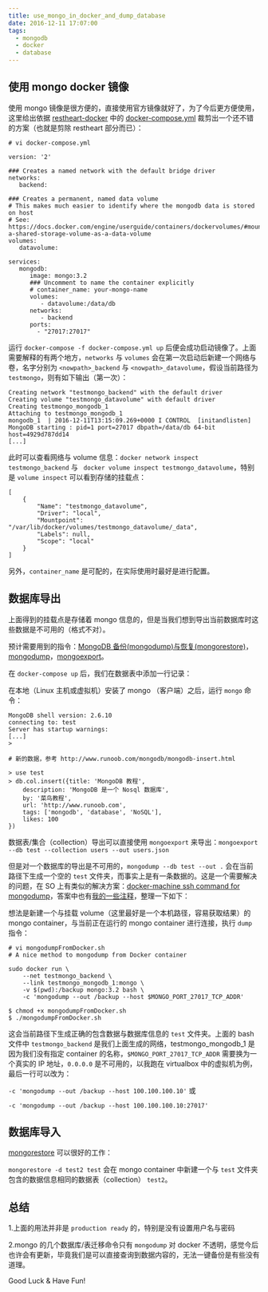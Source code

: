 ```yaml
---
title: use_mongo_in_docker_and_dump_database
date: 2016-12-11 17:07:00
tags:
  - mongodb
  - docker
  - database
---
```


## 使用 mongo docker 镜像

使用 mongo 镜像是很方便的，直接使用官方镜像就好了，为了今后更方便使用，这里给出依据 [restheart-docker](https://github.com/SoftInstigate/restheart-docker) 中的 [docker-compose.yml](https://github.com/SoftInstigate/restheart-docker/blob/master/docker-compose.yml) 裁剪出一个还不错的方案（也就是剪除 restheart 部分而已）：

<!-- more -->

``` vi
# vi docker-compose.yml

version: '2'

### Creates a named network with the default bridge driver
networks:
   backend:

### Creates a permanent, named data volume
# This makes much easier to identify where the mongodb data is stored on host
# See: https://docs.docker.com/engine/userguide/containers/dockervolumes/#mount-a-shared-storage-volume-as-a-data-volume
volumes:
   datavolume:

services:
   mongodb:
      image: mongo:3.2
      ### Uncomment to name the container explicitly
      # container_name: your-mongo-name
      volumes:
         - datavolume:/data/db
      networks:
         - backend
      ports:
        - "27017:27017"
```

运行 `docker-compose -f docker-compose.yml up` 后便会成功启动镜像了。上面需要解释的有两个地方，`networks` 与 `volumes` 会在第一次启动后新建一个网络与卷，名字分别为 `<nowpath>_backend` 与 `<nowpath>_datavolume`，假设当前路径为 `testmongo`，则有如下输出（第一次）：

``` vi
Creating network "testmongo_backend" with the default driver
Creating volume "testmongo_datavolume" with default driver
Creating testmongo_mongodb_1
Attaching to testmongo_mongodb_1
mongodb_1  | 2016-12-11T13:15:09.269+0000 I CONTROL  [initandlisten] MongoDB starting : pid=1 port=27017 dbpath=/data/db 64-bit host=4929d787dd14
[...]
```

此时可以查看网络与 volume 信息：`docker network inspect testmongo_backend` 与 ` docker volume inspect testmongo_datavolume`，特别是 `volume inspect` 可以看到存储的挂载点：

``` vi
[
    {
        "Name": "testmongo_datavolume",
        "Driver": "local",
        "Mountpoint": "/var/lib/docker/volumes/testmongo_datavolume/_data",
        "Labels": null,
        "Scope": "local"
    }
]
```

另外，`container_name` 是可配的，在实际使用时最好是进行配置。

## 数据库导出

上面得到的挂载点是存储着 mongo 信息的，但是当我们想到导出当前数据库时这些数据是不可用的（格式不对）。

预计需要用到的指令：[MongoDB 备份(mongodump)与恢复(mongorestore)](http://www.runoob.com/mongodb/mongodb-mongodump-mongorestore.html)，[mongodump](https://docs.mongodb.com/manual/reference/program/mongodump/)，[mongoexport](https://docs.mongodb.com/manual/reference/program/mongoexport/)。

在 `docker-compose up` 后，我们在数据表中添加一行记录：

在本地（Linux 主机或虚拟机）安装了 mongo （客户端）之后，运行 `mongo` 命令：

``` vi
MongoDB shell version: 2.6.10
connecting to: test
Server has startup warnings:
[...]
>
```

``` vi
# 新的数据，参考 http://www.runoob.com/mongodb/mongodb-insert.html

> use test
> db.col.insert({title: 'MongoDB 教程', 
    description: 'MongoDB 是一个 Nosql 数据库',
    by: '菜鸟教程',
    url: 'http://www.runoob.com',
    tags: ['mongodb', 'database', 'NoSQL'],
    likes: 100
})
```


数据表/集合（collection）导出可以直接使用 `mongoexport` 来导出：`mongoexport --db test --collection users --out users.json`

但是对一个数据库的导出是不可用的，`mongodump --db test --out .` 会在当前路径下生成一个空的 `test` 文件夹，而事实上是有一条数据的。这是一个需要解决的问题，在 SO 上有类似的解决方案：[docker-machine ssh command for mongodump](http://stackoverflow.com/a/32675807/7067150)，答案中也有[我的一些注释](http://stackoverflow.com/a/41084525/7067150)，整理一下如下：

想法是新建一个与挂载 volume（这里最好是一个本机路径，容易获取结果）的 mongo container，与当前正在运行的 mongo container 进行连接，执行 `dump` 指令：

``` vi
# vi mongodumpFromDocker.sh
# A nice method to mongodump from Docker container

sudo docker run \
    --net testmongo_backend \
    --link testmongo_mongodb_1:mongo \
    -v $(pwd):/backup mongo:3.2 bash \
    -c 'mongodump --out /backup --host $MONGO_PORT_27017_TCP_ADDR'
```

``` vi
$ chmod +x mongodumpFromDocker.sh
$ ./mongodumpFromDocker.sh
```

这会当前路径下生成正确的包含数据与数据库信息的 `test` 文件夹。上面的 bash 文件中 `testmongo_backend` 是我们上面生成的网络，testmongo_mongodb_1 是因为我们没有指定 container 的名称，`$MONGO_PORT_27017_TCP_ADDR` 需要换为一个真实的 IP 地址，`0.0.0.0` 是不可用的，以我跑在 virtualbox 中的虚拟机为例，最后一行可以改为：

`-c 'mongodump --out /backup --host 100.100.100.10'` 或

`-c 'mongodump --out /backup --host 100.100.100.10:27017'`


## 数据库导入

[mongorestore](https://docs.mongodb.com/manual/reference/program/mongorestore/) 可以很好的工作：

`mongorestore -d test2 test` 会在 mongo container 中新建一个与 `test` 文件夹包含的数据信息相同的数据表（collection） `test2`。

## 总结

1.上面的用法并非是 `production ready` 的，特别是没有设置用户名与密码

2.mongo 的几个数据库/表迁移命令只有 `mongodump` 对 docker 不透明，感觉今后也许会有更新，毕竟我们是可以直接查询到数据内容的，无法一键备份是有些没有道理。


Good Luck & Have Fun!

